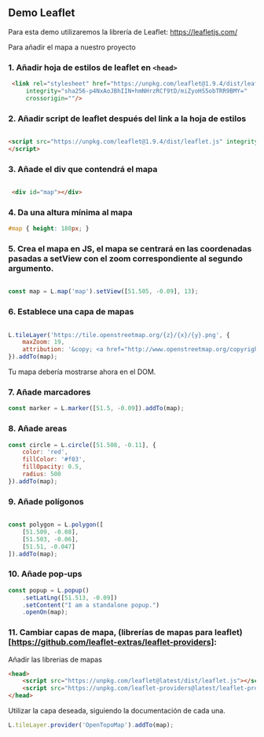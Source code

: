 ## Demo Leaflet

Para esta demo utilizaremos la librería de Leaflet: https://leafletjs.com/


Para añadir el mapa a nuestro proyecto


### 1. Añadir hoja de estilos de leaflet en `<head>`
```html
 <link rel="stylesheet" href="https://unpkg.com/leaflet@1.9.4/dist/leaflet.css"
     integrity="sha256-p4NxAoJBhIIN+hmNHrzRCf9tD/miZyoHS5obTRR9BMY="
     crossorigin=""/>
```

### 2. Añadir script de leaflet después del link a la hoja de estilos

```html 

<script src="https://unpkg.com/leaflet@1.9.4/dist/leaflet.js" integrity="sha256-20nQCchB9co0qIjJZRGuk2/Z9VM+kNiyxNV1lvTlZBo=" crossorigin="">
</script>

```

### 3. Añade el div que contendrá el mapa

```html 

 <div id="map"></div>

 ```

### 4. Da una altura mínima al mapa

```css
#map { height: 180px; }
```

### 5. Crea el mapa en JS, el mapa se centrará en las coordenadas pasadas a setView con el zoom correspondiente al segundo argumento. 

```js

const map = L.map('map').setView([51.505, -0.09], 13);

```

### 6. Establece una capa de mapas

```js 

L.tileLayer('https://tile.openstreetmap.org/{z}/{x}/{y}.png', {
    maxZoom: 19,
    attribution: '&copy; <a href="http://www.openstreetmap.org/copyright">OpenStreetMap</a>'
}).addTo(map);

```

Tu mapa debería mostrarse ahora en el DOM. 

### 7. Añade marcadores
```js
const marker = L.marker([51.5, -0.09]).addTo(map);

```

### 8. Añade areas
```js
const circle = L.circle([51.508, -0.11], {
    color: 'red',
    fillColor: '#f03',
    fillOpacity: 0.5,
    radius: 500
}).addTo(map);

```

### 9. Añade polígonos
```js

const polygon = L.polygon([
    [51.509, -0.08],
    [51.503, -0.06],
    [51.51, -0.047]
]).addTo(map);
```

### 10. Añade pop-ups
```js
const popup = L.popup()
    .setLatLng([51.513, -0.09])
    .setContent("I am a standalone popup.")
    .openOn(map);
```


### 11. Cambiar capas de mapa, (librerías de mapas para leaflet)[https://github.com/leaflet-extras/leaflet-providers]:

Añadir las librerias de mapas

```html 
<head>
    <script src="https://unpkg.com/leaflet@latest/dist/leaflet.js"></script>
    <script src="https://unpkg.com/leaflet-providers@latest/leaflet-providers.js"></script>
</head>

```

Utilizar la capa deseada, siguiendo la documentación de cada una.

```js 
L.tileLayer.provider('OpenTopoMap').addTo(map);
```

